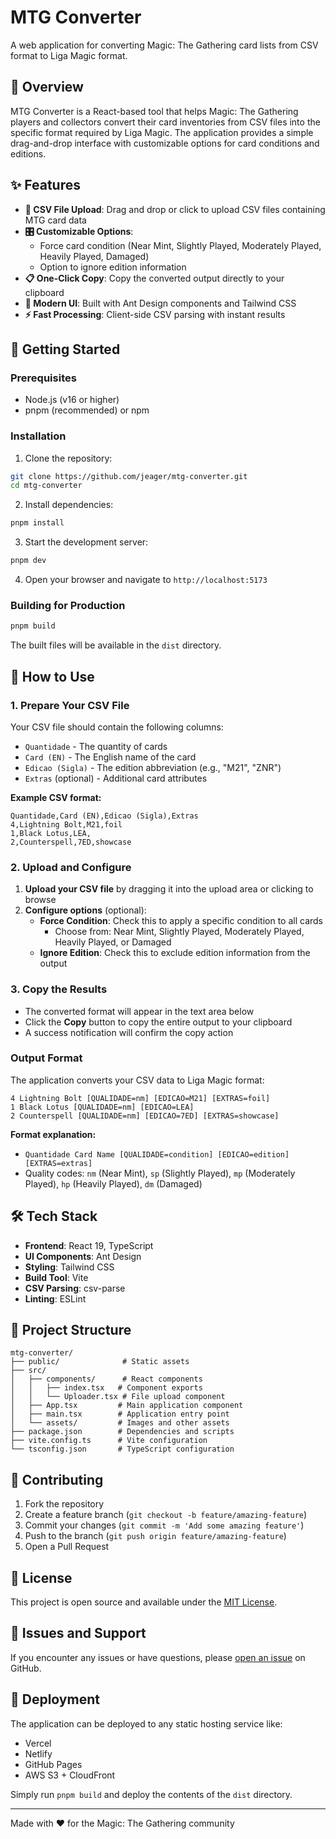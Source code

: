 # MTG Converter

A web application for converting Magic: The Gathering card lists from CSV format to Liga Magic format.

## 🎯 Overview

MTG Converter is a React-based tool that helps Magic: The Gathering players and collectors convert their card inventories from CSV files into the specific format required by Liga Magic. The application provides a simple drag-and-drop interface with customizable options for card conditions and editions.

## ✨ Features

- **📁 CSV File Upload**: Drag and drop or click to upload CSV files containing MTG card data
- **🎛️ Customizable Options**:
  - Force card condition (Near Mint, Slightly Played, Moderately Played, Heavily Played, Damaged)
  - Option to ignore edition information
- **📋 One-Click Copy**: Copy the converted output directly to your clipboard
- **🎨 Modern UI**: Built with Ant Design components and Tailwind CSS
- **⚡ Fast Processing**: Client-side CSV parsing with instant results

## 🚀 Getting Started

### Prerequisites

- Node.js (v16 or higher)
- pnpm (recommended) or npm

### Installation

1. Clone the repository:

```bash
git clone https://github.com/jeager/mtg-converter.git
cd mtg-converter
```

2. Install dependencies:

```bash
pnpm install
```

3. Start the development server:

```bash
pnpm dev
```

4. Open your browser and navigate to `http://localhost:5173`

### Building for Production

```bash
pnpm build
```

The built files will be available in the `dist` directory.

## 📖 How to Use

### 1. Prepare Your CSV File

Your CSV file should contain the following columns:

- `Quantidade` - The quantity of cards
- `Card (EN)` - The English name of the card
- `Edicao (Sigla)` - The edition abbreviation (e.g., "M21", "ZNR")
- `Extras` (optional) - Additional card attributes

**Example CSV format:**

```csv
Quantidade,Card (EN),Edicao (Sigla),Extras
4,Lightning Bolt,M21,foil
1,Black Lotus,LEA,
2,Counterspell,7ED,showcase
```

### 2. Upload and Configure

1. **Upload your CSV file** by dragging it into the upload area or clicking to browse
2. **Configure options** (optional):
   - **Force Condition**: Check this to apply a specific condition to all cards
     - Choose from: Near Mint, Slightly Played, Moderately Played, Heavily Played, or Damaged
   - **Ignore Edition**: Check this to exclude edition information from the output

### 3. Copy the Results

- The converted format will appear in the text area below
- Click the **Copy** button to copy the entire output to your clipboard
- A success notification will confirm the copy action

### Output Format

The application converts your CSV data to Liga Magic format:

```text
4 Lightning Bolt [QUALIDADE=nm] [EDICAO=M21] [EXTRAS=foil]
1 Black Lotus [QUALIDADE=nm] [EDICAO=LEA]
2 Counterspell [QUALIDADE=nm] [EDICAO=7ED] [EXTRAS=showcase]
```

**Format explanation:**

- `Quantidade Card Name [QUALIDADE=condition] [EDICAO=edition] [EXTRAS=extras]`
- Quality codes: `nm` (Near Mint), `sp` (Slightly Played), `mp` (Moderately Played), `hp` (Heavily Played), `dm` (Damaged)

## 🛠️ Tech Stack

- **Frontend**: React 19, TypeScript
- **UI Components**: Ant Design
- **Styling**: Tailwind CSS
- **Build Tool**: Vite
- **CSV Parsing**: csv-parse
- **Linting**: ESLint

## 📁 Project Structure

```text
mtg-converter/
├── public/              # Static assets
├── src/
│   ├── components/      # React components
│   │   ├── index.tsx   # Component exports
│   │   └── Uploader.tsx # File upload component
│   ├── App.tsx         # Main application component
│   ├── main.tsx        # Application entry point
│   └── assets/         # Images and other assets
├── package.json        # Dependencies and scripts
├── vite.config.ts      # Vite configuration
└── tsconfig.json       # TypeScript configuration
```

## 🤝 Contributing

1. Fork the repository
2. Create a feature branch (`git checkout -b feature/amazing-feature`)
3. Commit your changes (`git commit -m 'Add some amazing feature'`)
4. Push to the branch (`git push origin feature/amazing-feature`)
5. Open a Pull Request

## 📄 License

This project is open source and available under the [MIT License](LICENSE).

## 🐛 Issues and Support

If you encounter any issues or have questions, please [open an issue](https://github.com/jeager/mtg-converter/issues) on GitHub.

## 🚀 Deployment

The application can be deployed to any static hosting service like:

- Vercel
- Netlify
- GitHub Pages
- AWS S3 + CloudFront

Simply run `pnpm build` and deploy the contents of the `dist` directory.

---

Made with ❤️ for the Magic: The Gathering community